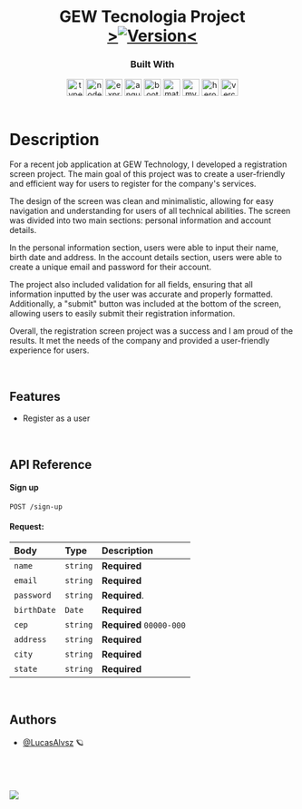 <h1 align="center">
  GEW Tecnologia Project
  </br>
  <a href="https://gewtec-project-client.vercel.app/" target="_blank">
      ><img src="https://img.shields.io/badge/Version-1.0.0-blue.svg" alt="Version"><
    </a>
</h1>
<div align="center">

  <h3>Built With</h3>

  <img alt= "typescript logo" src="https://img.shields.io/badge/TypeScript-007ACC?style=for-the-badge&logo=typescript&logoColor=white" height="30px"/>
  <img alt= "node.js logo" src="https://img.shields.io/badge/Node.js-339933?style=for-the-badge&logo=nodedotjs&logoColor=white" height="30px"/>
  <img alt= "express logo" src="https://img.shields.io/badge/Express.js-000000?style=for-the-badge&logo=express&logoColor=white" height="30px"/>
  <img alt= "angular logo" src="https://img.shields.io/badge/Angular-DD0031?style=for-the-badge&logo=angular&logoColor=white" height="30px"/>
  <img alt= "bootstrap logo" src="https://img.shields.io/badge/Bootstrap-563D7C?style=for-the-badge&logo=bootstrap&logoColor=white" height="30px"/>
  <img alt= "material ui logo" src="https://img.shields.io/badge/Material--UI-0081CB?style=for-the-badge&logo=material-ui&logoColor=white" height="30px"/>
  
  <img alt= "mysql logo" src="https://img.shields.io/badge/MySQL-00000F?style=for-the-badge&logo=mysql&logoColor=white" height="30px"/>

   <img alt= "heroku logo" src="https://img.shields.io/badge/Heroku-430098?style=for-the-badge&logo=heroku&logoColor=white" height="30px"/>
  <img alt= "vercel logo" src="https://img.shields.io/badge/Vercel-000000?style=for-the-badge&logo=vercel&logoColor=white" height="30px"/>

  <!-- Badges source: https://dev.to/envoy_/150-badges-for-github-pnk -->
</div>

<br/>

# Description

For a recent job application at GEW Technology, I developed a registration screen project. The main goal of this project was to create a user-friendly and efficient way for users to register for the company's services.

The design of the screen was clean and minimalistic, allowing for easy navigation and understanding for users of all technical abilities. The screen was divided into two main sections: personal information and account details.

In the personal information section, users were able to input their name, birth date and address. In the account details section, users were able to create a unique email and password for their account.

The project also included validation for all fields, ensuring that all information inputted by the user was accurate and properly formatted. Additionally, a "submit" button was included at the bottom of the screen, allowing users to easily submit their registration information.

Overall, the registration screen project was a success and I am proud of the results. It met the needs of the company and provided a user-friendly experience for users.

</br>

## Features

-   Register as a user

</br>

## API Reference

#### Sign up

```http
POST /sign-up
```

#### Request:

| Body        | Type     | Description              |
| :---------- | :------- | :----------------------- |
| `name`     | `string` | **Required**             |
| `email`     | `string` | **Required**             |
| `password`  | `string` | **Required**.            |
| `birthDate` | `Date`   | **Required**             |
| `cep`       | `string` | **Required** `00000-000` |
| `address`   | `string` | **Required**             |
| `city`      | `string` | **Required**             |
| `state`     | `string` | **Required**             |

</br>

## Authors

-   [@LucasAlvsz](https://www.github.com/LucasAlvsz) 🪐

<br/>

#

<a  href="mailto:contato.lucasalv@gmail.com" target="_blank"><img src="https://img.shields.io/badge/Ask%20me-anything-1abc9c.svg"></a>
